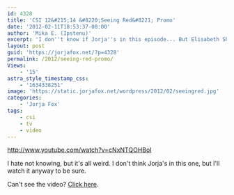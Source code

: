 ```yaml
---
id: 4328
title: 'CSI 12&#215;14 &#8220;Seeing Red&#8221; Promo'
date: '2012-02-11T18:53:37-08:00'
author: 'Mika E. (Ipstenu)'
excerpt: 'I don''t know if Jorja''s in this episode... But Elisabeth Shue is!'
layout: post
guid: 'https://jorjafox.net/?p=4328'
permalink: /2012/seeing-red-promo/
Views:
    - '15'
astra_style_timestamp_css:
    - '1634338251'
image: 'https://static.jorjafox.net/wordpress/2012/02/seeingred.jpg'
categories:
    - 'Jorja Fox'
tags:
    - csi
    - tv
    - video
---
```


http://www.youtube.com/watch?v=cNxNTQOHBoI

I hate not knowing, but it's all weird. I don't think Jorja's in this one, but I'll watch it anyway to be sure.

Can't see the video? <a href="http://www.youtube.com/watch?v=JH5MVH-eXUw">Click here</a>.